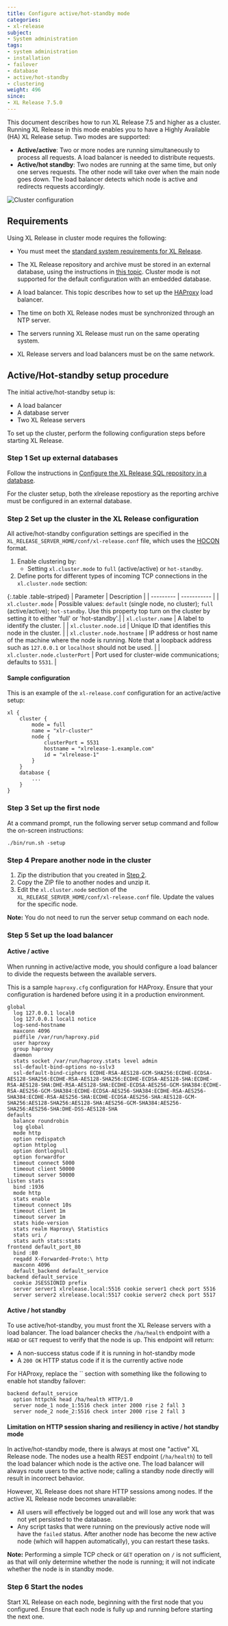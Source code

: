 ```yaml
---
title: Configure active/hot-standby mode
categories:
- xl-release
subject:
- System administration
tags:
- system administration
- installation
- failover
- database
- active/hot-standby
- clustering
weight: 496
since:
- XL Release 7.5.0
---
```


This document describes how to run XL Release 7.5 and higher as a cluster. Running XL Release in this mode enables you to have a Highly Available (HA) XL Release setup. Two modes are supported:

* **Active/active**: Two or more nodes are running simultaneously to process all requests. A load balancer is needed to distribute requests.
* **Active/hot standby**: Two nodes are running at the same time, but only one serves requests. The other node will take over when the main node goes down. The load balancer detects which node is active and redirects requests accordingly.

![Cluster configuration](../images/diagram-cluster.png)



## Requirements

Using XL Release in cluster mode requires the following:

* You must meet the [standard system requirements for XL Release](/xl-release/concept/requirements-for-installing-xl-release.html).

* The XL Release repository and archive must be stored in an external database, using the instructions in [this topic](/xl-release/how-to/configure-the-xl-release-repository-in-a-database.html). Cluster mode is not supported for the default configuration with an embedded database.

* A load balancer. This topic describes how to set up the [HAProxy](http://www.haproxy.org/) load balancer.

* The time on both XL Release nodes must be synchronized through an NTP server.

* The servers running XL Release must run on the same operating system.

* XL Release servers and load balancers must be on the same network.



## Active/Hot-standby setup procedure

The initial active/hot-standby setup is:

* A load balancer
* A database server
* Two XL Release servers

To set up the cluster, perform the following configuration steps before starting XL Release.

### Step 1 Set up external databases

Follow the instructions in [Configure the XL Release SQL repository in a database](/xl-release/howto/configure-the-xl-release-sql-repository-in-a-database.markdown).

For the cluster setup, both the xlrelease repostiory as the reporting archive must be configured in an external database.

### Step 2 Set up the cluster in the XL Release configuration

All active/hot-standby configuration settings are specified in the `XL_RELEASE_SERVER_HOME/conf/xl-release.conf` file, which uses the [HOCON](https://github.com/typesafehub/config/blob/master/HOCON.md) format. 

1. Enable clustering by:
    * Setting `xl.cluster.mode` to `full` (active/active) or `hot-standby`.
1. Define ports for different types of incoming TCP connections in the `xl.cluster.node` section:

{:.table .table-striped}
| Parameter | Description |
| --------- | ----------- |
| `xl.cluster.mode` | Possible values: `default` (single node, no cluster); `full` (active/active); `hot-standby`. Use this property top turn on the cluster by setting it to either 'full' or 'hot-standby'.|
| `xl.cluster.name` | A label to identify the cluster. |
| `xl.cluster.node.id`  | Unique ID that identifies this node in the cluster. |
| `xl.cluster.node.hostname` | IP address or host name of the machine where the node is running. Note that a loopback address such as `127.0.0.1` or `localhost` should not be used. |
| `xl.cluster.node.clusterPort` | Port used for cluster-wide communications; defaults to `5531`. |

#### Sample configuration

This is an example of the `xl-release.conf` configuration for an active/active setup:

    xl {
        cluster {
            mode = full
            name = "xlr-cluster"
            node {
                clusterPort = 5531
                hostname = "xlrelease-1.example.com"
                id = "xlrelease-1"
            }
        }
        database {
            ...
        }
    }


### Step 3 Set up the first node

At a command prompt, run the following server setup command and follow the on-screen instructions:

    ./bin/run.sh -setup

### Step 4 Prepare another node in the cluster

1. Zip the distribution that you created in [Step 2](#step-2-set-up-the-cluster-in-the-xl-release-configuration).
1. Copy the ZIP file to another nodes and unzip it.
1. Edit the `xl.cluster.node` section of the `XL_RELEASE_SERVER_HOME/conf/xl-release.conf` file. Update the values for the specific node.

**Note:** You do not need to run the server setup command on each node.

### Step 5 Set up the load balancer

#### Active / active
When running in active/active mode, you should configure a load balancer to divide the requests between the available servers.

This is a sample `haproxy.cfg` configuration for HAProxy. Ensure that your configuration is hardened before using it in a production environment.

    global
      log 127.0.0.1 local0
      log 127.0.0.1 local1 notice
      log-send-hostname
      maxconn 4096
      pidfile /var/run/haproxy.pid
      user haproxy
      group haproxy
      daemon
      stats socket /var/run/haproxy.stats level admin
      ssl-default-bind-options no-sslv3
      ssl-default-bind-ciphers ECDHE-RSA-AES128-GCM-SHA256:ECDHE-ECDSA-AES128-SHA256:ECDHE-RSA-AES128-SHA256:ECDHE-ECDSA-AES128-SHA:ECDHE-RSA-AES128-SHA:DHE-RSA-AES128-SHA:ECDHE-ECDSA-AES256-GCM-SHA384:ECDHE-RSA-AES256-GCM-SHA384:ECDHE-ECDSA-AES256-SHA384:ECDHE-RSA-AES256-SHA384:ECDHE-RSA-AES256-SHA:ECDHE-ECDSA-AES256-SHA:AES128-GCM-SHA256:AES128-SHA256:AES128-SHA:AES256-GCM-SHA384:AES256-SHA256:AES256-SHA:DHE-DSS-AES128-SHA
    defaults
      balance roundrobin
      log global
      mode http
      option redispatch
      option httplog
      option dontlognull
      option forwardfor
      timeout connect 5000
      timeout client 50000
      timeout server 50000
    listen stats
      bind :1936
      mode http
      stats enable
      timeout connect 10s
      timeout client 1m
      timeout server 1m
      stats hide-version
      stats realm Haproxy\ Statistics
      stats uri /
      stats auth stats:stats
    frontend default_port_80
      bind :80
      reqadd X-Forwarded-Proto:\ http
      maxconn 4096
      default_backend default_service
    backend default_service
      cookie JSESSIONID prefix
      server server1 xlrelease.local:5516 cookie server1 check port 5516
      server server2 xlrelease.local:5517 cookie server2 check port 5517


#### Active / hot standby 

To use active/hot-standby, you must front the XL Release servers with a load balancer. The load balancer checks the `/ha/health` endpoint with a `HEAD` or `GET` request to verify that the node is up. This endpoint will return:

* A non-success status code if it is running in hot-standby mode
* A `200 OK` HTTP status code if it is the currently active node

For HAProxy, replace the `` section with something like the following to enable hot standby failover:

	backend default_service
	  option httpchk head /ha/health HTTP/1.0
	  server node_1 node_1:5516 check inter 2000 rise 2 fall 3
	  server node_2 node_2:5516 check inter 2000 rise 2 fall 3

#### Limitation on HTTP session sharing and resiliency in active / hot standby mode

In active/hot-standby mode, there is always at most one "active" XL Release node. The nodes use a health REST endpoint (`/ha/health`) to tell the load balancer which node is the active one. The load balancer will always route users to the active node; calling a standby node directly will result in incorrect behavior.

However, XL Release does not share HTTP sessions among nodes. If the active XL Release node becomes unavailable:

* All users will effectively be logged out and will lose any work that was not yet persisted to the database.
* Any script tasks that were running on the previously active node will have the `failed` status. After another node has become the new active node (which will happen automatically), you can restart these tasks.

**Note:** Performing a simple TCP check or `GET` operation on `/` is not sufficient, as that will only determine whether the node is running; it will not indicate whether the node is in standby mode.


### Step 6 Start the nodes

Start XL Release on each node, beginning with the first node that you configured. Ensure that each node is fully up and running before starting the next one.


